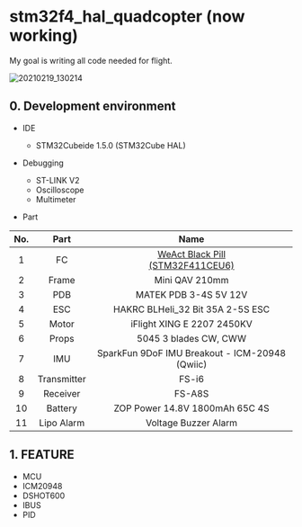 # stm32f4_hal_quadcopter (now working)

My goal is writing all code needed for flight.

![20210219_130214](https://user-images.githubusercontent.com/48342925/109497628-af251d80-7ad5-11eb-8354-0117b9716f45.jpg)


## 0. Development environment

* IDE
    * STM32Cubeide 1.5.0 (STM32Cube HAL)

* Debugging
    * ST-LINK V2
    * Oscilloscope
    * Multimeter

* Part 

|No.|Part|Name|
|:---:|:---:|:---:|
|1|FC|[WeAct Black Pill <br> (STM32F411CEU6)](https://github.com/WeActTC/MiniF4-STM32F4x1)|
|2|Frame|Mini QAV 210mm|
|3|PDB|MATEK PDB 3-4S 5V 12V|
|4|ESC|HAKRC BLHeli_32 Bit 35A 2-5S ESC |
|5|Motor|iFlight XING E 2207 2450KV|
|6|Props|5045 3 blades CW, CWW|
|7|IMU|SparkFun 9DoF IMU Breakout - ICM-20948 (Qwiic)|
|8|Transmitter|FS-i6|
|9|Receiver|FS-A8S|
|10|Battery|ZOP Power 14.8V 1800mAh 65C 4S|
|11|Lipo Alarm|Voltage Buzzer Alarm|

## 1. FEATURE

* MCU
* ICM20948
* DSHOT600
* IBUS
* PID
